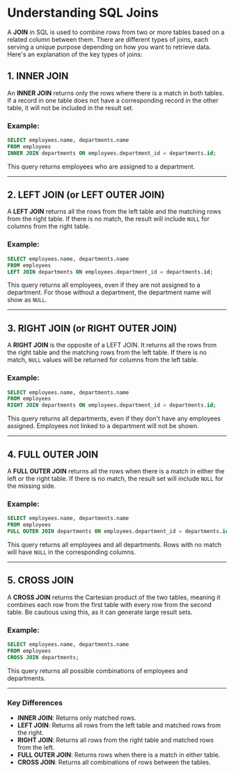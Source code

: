 
# Understanding SQL Joins

A **JOIN** in SQL is used to combine rows from two or more tables based on a related column between them. There are different types of joins, each serving a unique purpose depending on how you want to retrieve data. Here's an explanation of the key types of joins:

## 1. INNER JOIN
An **INNER JOIN** returns only the rows where there is a match in both tables. If a record in one table does not have a corresponding record in the other table, it will not be included in the result set.

### Example:
```sql
SELECT employees.name, departments.name 
FROM employees
INNER JOIN departments ON employees.department_id = departments.id;
```
This query returns employees who are assigned to a department.

---

## 2. LEFT JOIN (or LEFT OUTER JOIN)
A **LEFT JOIN** returns all the rows from the left table and the matching rows from the right table. If there is no match, the result will include `NULL` for columns from the right table.

### Example:
```sql
SELECT employees.name, departments.name 
FROM employees
LEFT JOIN departments ON employees.department_id = departments.id;
```
This query returns all employees, even if they are not assigned to a department. For those without a department, the department name will show as `NULL`.

---

## 3. RIGHT JOIN (or RIGHT OUTER JOIN)
A **RIGHT JOIN** is the opposite of a LEFT JOIN. It returns all the rows from the right table and the matching rows from the left table. If there is no match, `NULL` values will be returned for columns from the left table.

### Example:
```sql
SELECT employees.name, departments.name 
FROM employees
RIGHT JOIN departments ON employees.department_id = departments.id;
```
This query returns all departments, even if they don't have any employees assigned. Employees not linked to a department will not be shown.

---

## 4. FULL OUTER JOIN
A **FULL OUTER JOIN** returns all the rows when there is a match in either the left or the right table. If there is no match, the result set will include `NULL` for the missing side.

### Example:
```sql
SELECT employees.name, departments.name 
FROM employees
FULL OUTER JOIN departments ON employees.department_id = departments.id;
```
This query returns all employees and all departments. Rows with no match will have `NULL` in the corresponding columns.

---

## 5. CROSS JOIN
A **CROSS JOIN** returns the Cartesian product of the two tables, meaning it combines each row from the first table with every row from the second table. Be cautious using this, as it can generate large result sets.

### Example:
```sql
SELECT employees.name, departments.name 
FROM employees
CROSS JOIN departments;
```
This query returns all possible combinations of employees and departments.

---

### Key Differences
- **INNER JOIN**: Returns only matched rows.
- **LEFT JOIN**: Returns all rows from the left table and matched rows from the right.
- **RIGHT JOIN**: Returns all rows from the right table and matched rows from the left.
- **FULL OUTER JOIN**: Returns rows when there is a match in either table.
- **CROSS JOIN**: Returns all combinations of rows between the tables.

